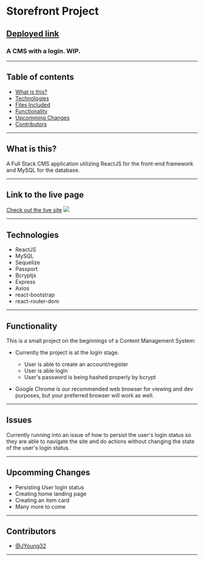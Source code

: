 
# Storefront Project
## [Deployed link]() 
### A CMS with a login. WIP.

---- 

 ## Table of contents
* [What is this?](#what-is-this)
* [Technologies](#technologies)
* [Files Included](#files-included)
* [Functionality](#functionality)
* [Upcomming Changes](#upcomming-changes)
* [Contributors](#contributors)

----

## What is this?

A Full Stack CMS application utilizing ReactJS for the front-end framework and MySQL for the database.  


----

## Link to the live page
[Check out the live site]()
![](example-gif.gif)

----

## Technologies

* ReactJS
* MySQL
* Sequelize
* Passport
* Bcryptjs
* Express
* Axios
* react-bootstrap
* react-router-dom

----

## Functionality

This is a small project on the beginnings of a Content Management System:

* Currently the project is at the login stage. 
    * User is able to create an account/register
    * User is able login
    * User's password is being hashed properly by bcrypt

* Google Chrome is our recommended web browser for viewing and dev purposes, but your preferred browser will work as well.

----

## Issues

Currently running into an issue of how to persist the user's login status so they are able to navigate the site and do actions without changing the state of the user's login status.

----

## Upcomming Changes

* Persisting User login status
* Creating home landing page
* Creating an item card
* Many more to come

----

## Contributors

* [@JYoung32](https://github.com/JYoung32)

----